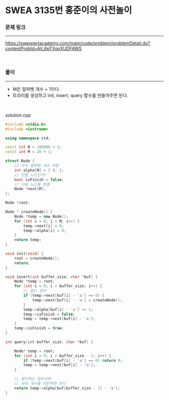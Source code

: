 SWEA 3135번 홍준이의 사전놀이
===

### 문제 링크
---

https://swexpertacademy.com/main/code/problem/problemDetail.do?contestProbId=AV_6pTXqsXUDFAWS

<br>


### 풀이
---

- M은 알파벳 개수 + 1이다.
- 트라이를 생성하고 init, insert, query 함수를 만들어주면 된다.


<br>

*solution.cpp*

```c++
#include <stdio.h>
#include <iostream>

using namespace std;

const int N = 100000 + 1;
const int M = 26 + 1;

struct Node {
	// 자식 알파벳 개수 저장
	int alpha[M] = { 0, };
	// 단말 노드인가?
	bool isFinish = false;
	// 다음 노드들 연결
	Node *next[M];
};

Node *root;

Node * createNode() {
	Node *temp = new Node();
	for (int i = 0; i < M; i++) {
		temp->next[i] = 0;
		temp->alpha[i] = 0;
	}
	return temp;
}

void init(void) {
	root = createNode();
	return;
}

void insert(int buffer_size, char *buf) {
	Node *temp = root;
	for (int i = 0; i < buffer_size; i++) {
		// 없는 경우
		if (temp->next[buf[i] - 'a'] == 0) {
			temp->next[buf[i] - 'a'] = createNode();
		}
		temp->alpha[buf[i] - 'a'] += 1;
		temp->isFinish = false;
		temp = temp->next[buf[i] - 'a'];
	}
	temp->isFinish = true;
}

int query(int buffer_size, char *buf) {

	Node* temp = root;
	for (int i = 0; i < buffer_size - 1; i++) {
		if (temp->next[buf[i] - 'a'] == 0) return 0;
		temp = temp->next[buf[i] - 'a'];
	}

	// 찾으려는 접두사의
	// 자식 개수를 리턴하면 된다
	return temp->alpha[buf[buffer_size - 1] - 'a'];
}
```
